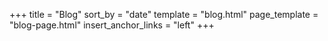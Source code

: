 +++
title = "Blog"
sort_by = "date"
template = "blog.html"
page_template = "blog-page.html"
insert_anchor_links = "left"
+++